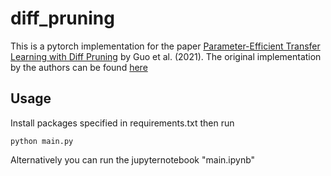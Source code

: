 # diff_pruning

This is a pytorch implementation for the paper [Parameter-Efficient Transfer Learning with Diff Pruning](https://arxiv.org/abs/2012.07463) by Guo et al. (2021). The original implementation by the authors can be found [here](https://github.com/dguo98/DiffPruning)

## Usage

Install packages specified in requirements.txt then run

```console
python main.py
```

Alternatively you can run the jupyternotebook "main.ipynb"